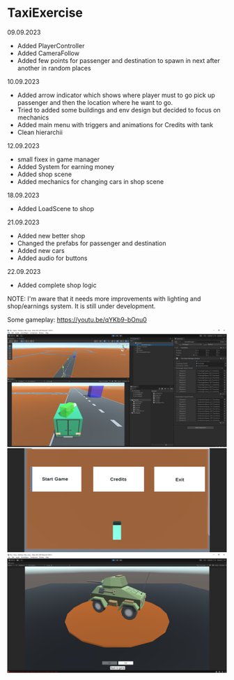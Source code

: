 # TaxiExercise

09.09.2023
 - Added PlayerController
 - Added CameraFollow
 - Added few points for passenger and destination to spawn in next after another in random places

 10.09.2023
 - Added arrow indicator which shows where player must to go pick up passenger and then the location where he want to go.
 - Tried to added some buildings and env design but decided to focus on mechanics
 - Added main menu with triggers and animations for Credits with tank
 - Clean hierarchii
 
 12.09.2023
 - small fixex in game manager
 - Added System for earning money
 - Added shop scene
 - Added mechanics for changing cars in shop scene

 18.09.2023
 - Added LoadScene to shop

 21.09.2023
 - Added new better shop
 - Changed the prefabs for passenger and destination
 - Added new cars 
 - Added audio for buttons

 22.09.2023
 - Added complete shop logic

NOTE: I'm aware that it needs more improvements with lighting and shop/earnings system. It is still under development. 

Some gameplay: https://youtu.be/qYKb9-bOnu0 

![](https://github.com/jeti20/TaxiExercise/blob/main/Media/1.PNG)
![](https://github.com/jeti20/TaxiExercise/blob/main/Media/2.PNG)
![](https://github.com/jeti20/TaxiExercise/blob/main/Media/3.PNG)
